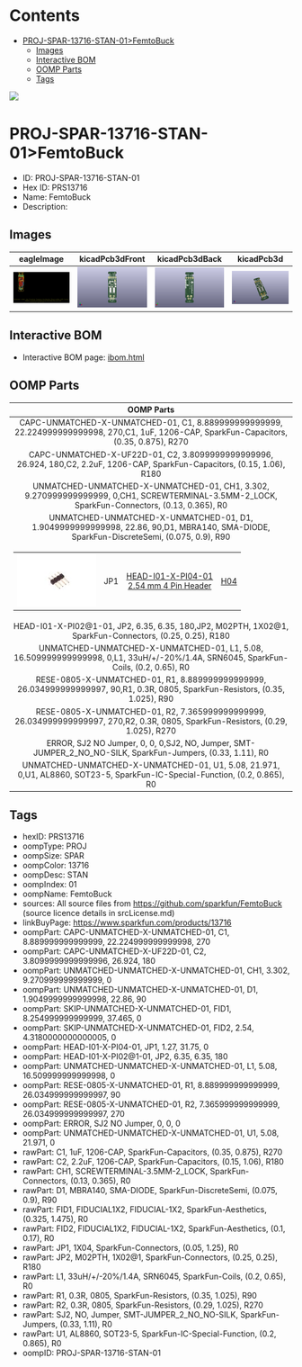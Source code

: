 



Contents
========

* [PROJ-SPAR-13716-STAN-01>FemtoBuck](#proj-spar-13716-stan-01femtobuck)
	* [Images](#images)
	* [Interactive BOM](#interactive-bom)
	* [OOMP Parts](#oomp-parts)
	* [Tags](#tags)
  
![][im]
# PROJ-SPAR-13716-STAN-01>FemtoBuck

- ID: PROJ-SPAR-13716-STAN-01
- Hex ID: PRS13716
- Name: FemtoBuck
- Description: 

## Images
  
  

|eagleImage|kicadPcb3dFront|kicadPcb3dBack|kicadPcb3d|
| :---: | :---: | :---: | :---: |
|[![eagleImage](eagleImage_140.png)](eagleImage_600.png)|[![kicadPcb3dFront](kicadPcb3dFront_140.png)](kicadPcb3dFront_600.png)|[![kicadPcb3dBack](kicadPcb3dBack_140.png)](kicadPcb3dBack_600.png)|[![kicadPcb3d](kicadPcb3d_140.png)](kicadPcb3d_600.png)|

## Interactive BOM

- Interactive BOM page: [ibom.html](kicad/bom/ibom.html)

## OOMP Parts
  

|OOMP Parts|
| :---: |
|CAPC-UNMATCHED-X-UNMATCHED-01, C1, 8.889999999999999, 22.224999999999998, 270,C1, 1uF, 1206-CAP, SparkFun-Capacitors, (0.35, 0.875), R270|
|CAPC-UNMATCHED-X-UF22D-01, C2, 3.8099999999999996, 26.924, 180,C2, 2.2uF, 1206-CAP, SparkFun-Capacitors, (0.15, 1.06), R180|
|UNMATCHED-UNMATCHED-X-UNMATCHED-01, CH1, 3.302, 9.270999999999999, 0,CH1, SCREWTERMINAL-3.5MM-2_LOCK, SparkFun-Connectors, (0.13, 0.365), R0|
|UNMATCHED-UNMATCHED-X-UNMATCHED-01, D1, 1.9049999999999998, 22.86, 90,D1, MBRA140, SMA-DIODE, SparkFun-DiscreteSemi, (0.075, 0.9), R90|
|<table><tr><td>![HEAD-I01-X-PI04-01](https://raw.githubusercontent.com/oomlout/oomlout_OOMP_parts/main/HEAD-I01-X-PI04-01/image_140.jpg)</td><td> JP1</td><td>[HEAD-I01-X-PI04-01<br>2.54 mm 4 Pin Header](https://github.com/oomlout/oomlout_OOMP_parts/tree/main/HEAD-I01-X-PI04-01/)</td><td>[H04](https://github.com/oomlout/oomlout_OOMP_parts/tree/main/HEAD-I01-X-PI04-01/)</td></tr></table>|
|HEAD-I01-X-PI02@1-01, JP2, 6.35, 6.35, 180,JP2, M02PTH, 1X02@1, SparkFun-Connectors, (0.25, 0.25), R180|
|UNMATCHED-UNMATCHED-X-UNMATCHED-01, L1, 5.08, 16.509999999999998, 0,L1, 33uH/+/-20%/1.4A, SRN6045, SparkFun-Coils, (0.2, 0.65), R0|
|RESE-0805-X-UNMATCHED-01, R1, 8.889999999999999, 26.034999999999997, 90,R1, 0.3R, 0805, SparkFun-Resistors, (0.35, 1.025), R90|
|RESE-0805-X-UNMATCHED-01, R2, 7.365999999999999, 26.034999999999997, 270,R2, 0.3R, 0805, SparkFun-Resistors, (0.29, 1.025), R270|
|ERROR, SJ2 NO Jumper, 0, 0, 0,SJ2, NO, Jumper, SMT-JUMPER_2_NO_NO-SILK, SparkFun-Jumpers, (0.33, 1.11), R0|
|UNMATCHED-UNMATCHED-X-UNMATCHED-01, U1, 5.08, 21.971, 0,U1, AL8860, SOT23-5, SparkFun-IC-Special-Function, (0.2, 0.865), R0|

## Tags

- hexID: PRS13716
- oompType: PROJ
- oompSize: SPAR
- oompColor: 13716
- oompDesc: STAN
- oompIndex: 01
- oompName: FemtoBuck
- sources: All source files from https://github.com/sparkfun/FemtoBuck (source licence details in srcLicense.md)
- linkBuyPage: https://www.sparkfun.com/products/13716
- oompPart: CAPC-UNMATCHED-X-UNMATCHED-01, C1, 8.889999999999999, 22.224999999999998, 270
- oompPart: CAPC-UNMATCHED-X-UF22D-01, C2, 3.8099999999999996, 26.924, 180
- oompPart: UNMATCHED-UNMATCHED-X-UNMATCHED-01, CH1, 3.302, 9.270999999999999, 0
- oompPart: UNMATCHED-UNMATCHED-X-UNMATCHED-01, D1, 1.9049999999999998, 22.86, 90
- oompPart: SKIP-UNMATCHED-X-UNMATCHED-01, FID1, 8.254999999999999, 37.465, 0
- oompPart: SKIP-UNMATCHED-X-UNMATCHED-01, FID2, 2.54, 4.3180000000000005, 0
- oompPart: HEAD-I01-X-PI04-01, JP1, 1.27, 31.75, 0
- oompPart: HEAD-I01-X-PI02@1-01, JP2, 6.35, 6.35, 180
- oompPart: UNMATCHED-UNMATCHED-X-UNMATCHED-01, L1, 5.08, 16.509999999999998, 0
- oompPart: RESE-0805-X-UNMATCHED-01, R1, 8.889999999999999, 26.034999999999997, 90
- oompPart: RESE-0805-X-UNMATCHED-01, R2, 7.365999999999999, 26.034999999999997, 270
- oompPart: ERROR, SJ2 NO Jumper, 0, 0, 0
- oompPart: UNMATCHED-UNMATCHED-X-UNMATCHED-01, U1, 5.08, 21.971, 0
- rawPart: C1, 1uF, 1206-CAP, SparkFun-Capacitors, (0.35, 0.875), R270
- rawPart: C2, 2.2uF, 1206-CAP, SparkFun-Capacitors, (0.15, 1.06), R180
- rawPart: CH1, SCREWTERMINAL-3.5MM-2_LOCK, SparkFun-Connectors, (0.13, 0.365), R0
- rawPart: D1, MBRA140, SMA-DIODE, SparkFun-DiscreteSemi, (0.075, 0.9), R90
- rawPart: FID1, FIDUCIAL1X2, FIDUCIAL-1X2, SparkFun-Aesthetics, (0.325, 1.475), R0
- rawPart: FID2, FIDUCIAL1X2, FIDUCIAL-1X2, SparkFun-Aesthetics, (0.1, 0.17), R0
- rawPart: JP1, 1X04, SparkFun-Connectors, (0.05, 1.25), R0
- rawPart: JP2, M02PTH, 1X02@1, SparkFun-Connectors, (0.25, 0.25), R180
- rawPart: L1, 33uH/+/-20%/1.4A, SRN6045, SparkFun-Coils, (0.2, 0.65), R0
- rawPart: R1, 0.3R, 0805, SparkFun-Resistors, (0.35, 1.025), R90
- rawPart: R2, 0.3R, 0805, SparkFun-Resistors, (0.29, 1.025), R270
- rawPart: SJ2, NO, Jumper, SMT-JUMPER_2_NO_NO-SILK, SparkFun-Jumpers, (0.33, 1.11), R0
- rawPart: U1, AL8860, SOT23-5, SparkFun-IC-Special-Function, (0.2, 0.865), R0
- oompID: PROJ-SPAR-13716-STAN-01



[im]: kicadPcb3d_450.png

